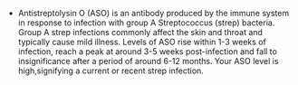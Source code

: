 - Antistreptolysin O (ASO) is an antibody produced by the immune system in response to infection with group A Streptococcus (strep) bacteria. Group A strep infections commonly affect the skin and throat and typically cause mild illness. Levels of ASO rise within 1-3 weeks of infection, reach a peak at around 3-5 weeks post-infection and fall to insignificance after a period of around 6-12 months. Your ASO level is high,signifying a current or recent strep infection.